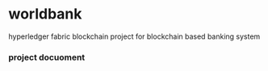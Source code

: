 # worldbank
hyperledger fabric blockchain project for blockchain based banking system

<explanation about project will be here>
  
  
### project docuoment
<pdf link wil be here>
 
 
 
